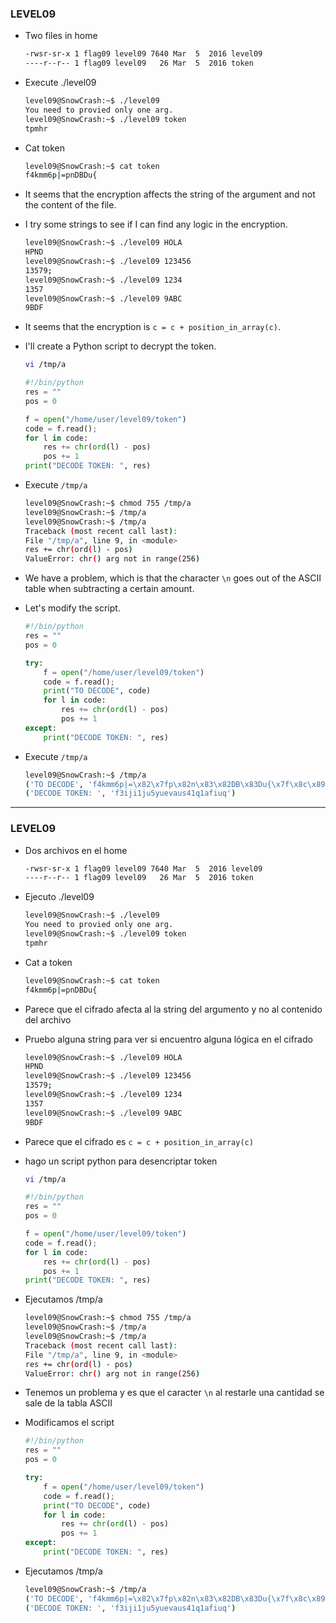 ### LEVEL09

- Two files in home
    ```bash
    -rwsr-sr-x 1 flag09 level09 7640 Mar  5  2016 level09
    ----r--r-- 1 flag09 level09   26 Mar  5  2016 token
    ```

- Execute ./level09
    ```bash
    level09@SnowCrash:~$ ./level09
    You need to provied only one arg.
    level09@SnowCrash:~$ ./level09 token
    tpmhr
    ```

- Cat token
    ```bash
    level09@SnowCrash:~$ cat token
    f4kmm6p|=pnDBDu{
    ```

- It seems that the encryption affects the string of the argument and not the content of the file.

- I try some strings to see if I can find any logic in the encryption.
    ```bash
    level09@SnowCrash:~$ ./level09 HOLA
    HPND
    level09@SnowCrash:~$ ./level09 123456
    13579;
    level09@SnowCrash:~$ ./level09 1234
    1357
    level09@SnowCrash:~$ ./level09 9ABC
    9BDF
    ```

- It seems that the encryption is `c = c + position_in_array(c)`.

- I'll create a Python script to decrypt the token.   
    ```bash
    vi /tmp/a
    ```

    ```python
    #!/bin/python
    res = ""
    pos = 0

    f = open("/home/user/level09/token")
    code = f.read();
    for l in code:
        res += chr(ord(l) - pos)
        pos += 1
    print("DECODE TOKEN: ", res)
    ```

- Execute `/tmp/a`
    ```bash
    level09@SnowCrash:~$ chmod 755 /tmp/a
    level09@SnowCrash:~$ /tmp/a
    level09@SnowCrash:~$ /tmp/a
    Traceback (most recent call last):
    File "/tmp/a", line 9, in <module>
    res += chr(ord(l) - pos)
    ValueError: chr() arg not in range(256)
    ```

- We have a problem, which is that the character `\n` goes out of the ASCII table when subtracting a certain amount.

- Let's modify the script.
    ```python
    #!/bin/python
    res = ""
    pos = 0
    
    try:
        f = open("/home/user/level09/token")
        code = f.read();
        print("TO DECODE", code)
        for l in code:
            res += chr(ord(l) - pos)
            pos += 1
    except:
        print("DECODE TOKEN: ", res)
    ```

- Execute `/tmp/a`
    ```bash
    level09@SnowCrash:~$ /tmp/a
    ('TO DECODE', 'f4kmm6p|=\x82\x7fp\x82n\x83\x82DB\x83Du{\x7f\x8c\x89\n')
    ('DECODE TOKEN: ', 'f3iji1ju5yuevaus41q1afiuq')
    ```

---

### LEVEL09

- Dos archivos en el home
    ```bash
    -rwsr-sr-x 1 flag09 level09 7640 Mar  5  2016 level09
    ----r--r-- 1 flag09 level09   26 Mar  5  2016 token
    ```

- Ejecuto ./level09
    ```bash
    level09@SnowCrash:~$ ./level09
    You need to provied only one arg.
    level09@SnowCrash:~$ ./level09 token
    tpmhr
    ```

- Cat a token
    ```bash
    level09@SnowCrash:~$ cat token
    f4kmm6p|=pnDBDu{
    ```

- Parece que el cifrado afecta al la string del argumento y no al contenido del archivo

- Pruebo alguna string para ver si encuentro alguna lógica en el cifrado
    ```bash
    level09@SnowCrash:~$ ./level09 HOLA
    HPND
    level09@SnowCrash:~$ ./level09 123456
    13579;
    level09@SnowCrash:~$ ./level09 1234
    1357
    level09@SnowCrash:~$ ./level09 9ABC
    9BDF
    ```

- Parece que el cifrado es `c = c + position_in_array(c)`

- hago un script python para desencriptar token
    ```bash
    vi /tmp/a
    ```

    ```python
    #!/bin/python
    res = ""
    pos = 0

    f = open("/home/user/level09/token")
    code = f.read();
    for l in code:
        res += chr(ord(l) - pos)
        pos += 1
    print("DECODE TOKEN: ", res)
    ```

- Ejecutamos /tmp/a
    ```bash
    level09@SnowCrash:~$ chmod 755 /tmp/a
    level09@SnowCrash:~$ /tmp/a
    level09@SnowCrash:~$ /tmp/a
    Traceback (most recent call last):
    File "/tmp/a", line 9, in <module>
    res += chr(ord(l) - pos)
    ValueError: chr() arg not in range(256)
    ```

- Tenemos un problema y es que el caracter `\n` al restarle una cantidad se sale de la tabla ASCII

- Modificamos el script
    ```python
    #!/bin/python
    res = ""
    pos = 0
    
    try:
        f = open("/home/user/level09/token")
        code = f.read();
        print("TO DECODE", code)
        for l in code:
            res += chr(ord(l) - pos)
            pos += 1
    except:
        print("DECODE TOKEN: ", res)
    ```

- Ejecutamos /tmp/a
    ```bash
    level09@SnowCrash:~$ /tmp/a
    ('TO DECODE', 'f4kmm6p|=\x82\x7fp\x82n\x83\x82DB\x83Du{\x7f\x8c\x89\n')
    ('DECODE TOKEN: ', 'f3iji1ju5yuevaus41q1afiuq')
    ```
